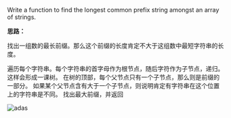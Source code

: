 

Write a function to find the longest common prefix string amongst an array of strings.



**思路：**

找出一组数的最长前缀。那么这个前缀的长度肯定不大于这组数中最短字符串的长度。

遍历每个字符串。每个字符串的首字母作为根节点，随后字符作为子节点，递归。
这样会形成一课树。
在树的顶部，每个父节点只有一个子节点，那么则是前缀的一部分。
如果某个父节点含有大于一个子节点，则说明肯定有字符串在这个位置上的字符串是不同。
找出最大前缀，并返回

![adas](http://image.aollio.com/find-max-length-prefix-string.png)